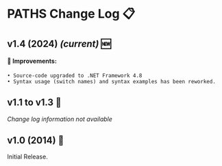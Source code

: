 # PATHS Change Log 📋

## v1.4 (2024) *(current)* 🆕
#### 🌟 Improvements:
    • Source-code upgraded to .NET Framework 4.8
    • Syntax usage (switch names) and syntax examples has been reworked.

## v1.1 to v1.3 🔄
*Change log information not available*

## v1.0 (2014) 🔄
Initial Release.